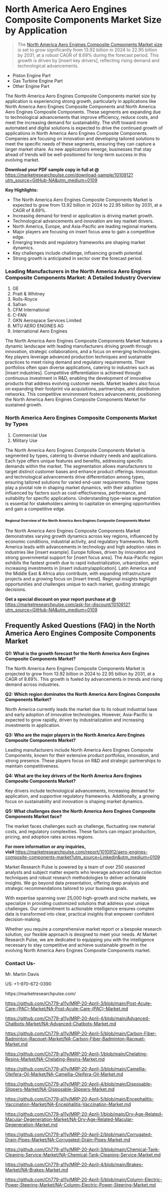 <h1>North America Aero Engines Composite Components Market&nbsp;Size by Application</h1><blockquote><p>The <a href="https://marketresearchpulse.com/download-sample/1010912?utm_source=GitHub-NA&amp;utm_medium=0109">North America Aero Engines Composite Components Market size</a> is set to grow significantly from 13.92 billion in 2024 to 22.95 billion by 2031, at a robust CAGR of 8.69% during the forecast period. This growth is driven by [insert key drivers], reflecting rising demand and technological advancements.</p></blockquote><ul><li>Piston Engine Part<li> Gas Turbine Engine Part<li> Other Engine Part</li></ul><p>The North America Aero Engines Composite Components market size by application is experiencing strong growth, particularly in applications like North America Aero Engines Composite Components and North America Aero Engines Composite Components. These segments are expanding due to technological advancements that improve efficiency, reduce costs, and meet the increasing demand for sustainability. The shift toward more automated and digital solutions is expected to drive the continued growth of applications in North America Aero Engines Composite Components. Companies are focusing on innovation and developing tailored solutions to meet the specific needs of these segments, ensuring they can capture a larger market share. As new applications emerge, businesses that stay ahead of trends will be well-positioned for long-term success in this evolving market.</p><p><strong>Download your PDF sample copy in full at @ </strong><a href="https://marketresearchpulse.com/download-sample/1010912?utm_source=GitHub-NA&amp;utm_medium=0109">https://marketresearchpulse.com/download-sample/1010912?utm_source=GitHub-NA&amp;utm_medium=0109</a></p><p><strong>Key Highlights: </strong></p><ul><li>The North America Aero Engines Composite Components Market is expected to grow from 13.92 billion in 2024 to 22.95 billion by 2031, at a CAGR of 8.69%.</li><li>Increasing demand for trend or application is driving market growth.</li><li>Technological advancements and innovation are key market drivers.</li><li>North America, Europe, and Asia-Pacific are leading regional markets.</li><li>Major players are focusing on insert focus area to gain a competitive edge.</li><li>Emerging trends and regulatory frameworks are shaping market dynamics.</li><li>Key challenges include challenge, influencing growth potential.</li><li>Strong growth is anticipated in sector over the forecast period.</li></ul><h3>Leading Manufacturers in the North America Aero Engines Composite Components Market: A Detailed Industry Overview</h3><ol><li>GE</li><li>Pratt & Whitney</li><li>Rolls-Royce</li><li>Safran</li><li>CFM International</li><li>C-FAN</li><li>GKN Aerospace Services Limited</li><li>MTU AERO ENGINES AG</li><li>International Aero Engines</li></ol><div class="flex max-w-full flex-col flex-grow"><div class="min-h-8 text-message flex w-full flex-col items-end gap-2 whitespace-normal break-words [.text-message+&amp;]:mt-5" dir="auto" data-message-author-role="assistant" data-message-id="fd8432e4-4910-450d-b182-61b7bfb0a01f" data-message-model-slug="gpt-4o"><div class="flex w-full flex-col gap-1 empty:hidden first:pt-[3px]"><div class="markdown prose w-full break-words dark:prose-invert light"><p>The North America Aero Engines Composite Components Market features a dynamic landscape with leading manufacturers driving growth through innovation, strategic collaborations, and a focus on emerging technologies. Key players leverage advanced production techniques and sustainable practices to meet rising demand and regulatory requirements. Their portfolios often span diverse applications, catering to industries such as [insert industries]. Competitive differentiation is achieved through continuous investment in R&amp;D, enabling the development of innovative products that address evolving customer needs. Market leaders also focus on expanding their footprint via acquisitions, partnerships, and distribution networks. This competitive environment fosters advancements, positioning the North America Aero Engines Composite Components Market for sustained growth.</p></div></div></div></div><h3>North America Aero Engines Composite Components Market by Types</h3><ol><li>Commercial Use<li> Military Use</li></ol><div class="flex max-w-full flex-col flex-grow"><div class="min-h-8 text-message flex w-full flex-col items-end gap-2 whitespace-normal break-words [.text-message+&amp;]:mt-5" dir="auto" data-message-author-role="assistant" data-message-id="084470be-0bb7-4664-bddf-5156b4f41249" data-message-model-slug="gpt-4o-mini"><div class="flex w-full flex-col gap-1 empty:hidden first:pt-[3px]"><div class="markdown prose w-full break-words dark:prose-invert light"><p>The North America Aero Engines Composite Components Market is segmented by types, catering to diverse industry needs and applications. Each type offers unique features and benefits, addressing specific demands within the market. The segmentation allows manufacturers to target distinct customer bases and enhance product offerings. Innovation and technological advancements drive differentiation among types, ensuring tailored solutions for varied end-user requirements. These types play a pivotal role in shaping market dynamics, with their adoption influenced by factors such as cost-effectiveness, performance, and suitability for specific applications. Understanding type-wise segmentation is essential for stakeholders aiming to capitalize on emerging opportunities and gain a competitive edge.</p></div></div></div></div><h3><span style="font-size: 11px;">Regional Overview of the North America Aero Engines Composite Components Market</span></h3><div class="flex max-w-full flex-col flex-grow"><div class="min-h-8 text-message flex w-full flex-col items-end gap-2 whitespace-normal break-words [.text-message+&amp;]:mt-5" dir="auto" data-message-author-role="assistant" data-message-id="e9038762-ce64-4e30-91c9-9bd413514231" data-message-model-slug="gpt-4o-mini"><div class="flex w-full flex-col gap-1 empty:hidden first:pt-[3px]"><div class="markdown prose w-full break-words dark:prose-invert light"><p>The North America Aero Engines Composite Components Market demonstrates varying growth dynamics across key regions, influenced by economic conditions, industrial activity, and regulatory frameworks. North America leads with advancements in technology and high adoption rates in industries like [insert example]. Europe follows, driven by innovation and strong governmental support for [insert focus area]. The Asia-Pacific region exhibits the fastest growth due to rapid industrialization, urbanization, and increasing investments in [insert industry/application]. Latin America and the Middle East &amp; Africa also contribute, with expanding infrastructure projects and a growing focus on [insert trend]. Regional insights highlight opportunities and challenges unique to each market, guiding strategic decisions.</p></div></div></div></div><p><strong>Get a special discount on your report purchase at @ </strong><a href="https://marketresearchpulse.com/ask-for-discount/1010912?utm_source=GitHub-NA&amp;utm_medium=0109">https://marketresearchpulse.com/ask-for-discount/1010912?utm_source=GitHub-NA&amp;utm_medium=0109</a></p><h2>Frequently Asked Questions (FAQ) in the North America Aero Engines Composite Components Market</h2><p><strong>Q1: What is the growth forecast for the North America Aero Engines Composite Components Market?</strong></p><p>The North America Aero Engines Composite Components Market is projected to grow from 13.92 billion in 2024 to 22.95 billion by 2031, at a CAGR of 8.69%. This growth is fueled by advancements in trends and rising demand across industries.</p><p><strong>Q2: Which region dominates the North America Aero Engines Composite Components Market?</strong></p><p>North America currently leads the market due to its robust industrial base and early adoption of innovative technologies. However, Asia-Pacific is expected to grow rapidly, driven by industrialization and increasing investments in application.</p><p><strong>Q3: Who are the major players in the North America Aero Engines Composite Components Market?</strong></p><p>Leading manufacturers include North America Aero Engines Composite Components, known for their extensive product portfolios, innovation, and strong presence. These players focus on R&amp;D and strategic partnerships to maintain competitiveness.</p><p><strong>Q4: What are the key drivers of the North America Aero Engines Composite Components Market?</strong></p><p>Key drivers include technological advancements, increasing demand for application, and supportive regulatory frameworks. Additionally, a growing focus on sustainability and innovation is shaping market dynamics.</p><p><strong>Q5: What challenges does the North America Aero Engines Composite Components Market face?</strong></p><p>The market faces challenges such as challenge, fluctuating raw material costs, and regulatory complexities. These factors can impact production, pricing, and adoption rates across regions.</p><p><strong>For more information or any inquiries, visit&nbsp;</strong><a href="https://marketresearchpulse.com/report/1010912/aero-engines-composite-components-market?utm_source=Linkedin&utm_medium=0109">https://marketresearchpulse.com/report/1010912/aero-engines-composite-components-market?utm_source=Linkedin&utm_medium=0109</a></p><p>Market Research Pulse is powered by a team of over 250 seasoned analysts and subject matter experts who leverage advanced data collection techniques and robust research methodologies to deliver actionable insights. We go beyond data presentation, offering deep analysis and strategic recommendations tailored to your business goals.</p><p>With expertise spanning over 25,000 high-growth and niche markets, we specialize in providing customized solutions that address your unique challenges. Our commitment to actionable intelligence ensures complex data is transformed into clear, practical insights that empower confident decision-making.</p><p>Whether you require a comprehensive market report or a bespoke research solution, our flexible approach is designed to meet your needs. At Market Research Pulse, we are dedicated to equipping you with the intelligence necessary to stay competitive and achieve sustainable growth in the evolving North America Aero Engines Composite Components market.</p><h3><strong>Contact Us-</strong></h3><p>Mr. Martin Davis</p><p>US: +1-970-672-0390</p><p>https://marketresearchpulse.com/</p><p><a href="https://github.com/Ch779-a11y/MRP-20-April-3/blob/main/Post-Acute-Care-(PAC)-Market/NA-Post-Acute-Care-(PAC)-Market.md">https://github.com/Ch779-a11y/MRP-20-April-3/blob/main/Post-Acute-Care-(PAC)-Market/NA-Post-Acute-Care-(PAC)-Market.md</a></p><p><a href="https://github.com/Ch779-a11y/MRP-20-April-4/blob/main/Advanced-Chatbots-Market/NA-Advanced-Chatbots-Market.md">https://github.com/Ch779-a11y/MRP-20-April-4/blob/main/Advanced-Chatbots-Market/NA-Advanced-Chatbots-Market.md</a></p><p><a href="https://github.com/Ch779-a11y/MRP-20-April-5/blob/main/Carbon-Fiber-Badminton-Racquet-Market/NA-Carbon-Fiber-Badminton-Racquet-Market.md">https://github.com/Ch779-a11y/MRP-20-April-5/blob/main/Carbon-Fiber-Badminton-Racquet-Market/NA-Carbon-Fiber-Badminton-Racquet-Market.md</a></p><p><a href="https://github.com/Ch779-a11y/MRP-20-April-1/blob/main/Chelating-Resins-Market/NA-Chelating-Resins-Market.md">https://github.com/Ch779-a11y/MRP-20-April-1/blob/main/Chelating-Resins-Market/NA-Chelating-Resins-Market.md</a></p><p><a href="https://github.com/Ch779-a11y/MRP-20-April-3/blob/main/Camellia-Oleifera-Oil-Market/NA-Camellia-Oleifera-Oil-Market.md">https://github.com/Ch779-a11y/MRP-20-April-3/blob/main/Camellia-Oleifera-Oil-Market/NA-Camellia-Oleifera-Oil-Market.md</a></p><p><a href="https://github.com/Ch779-a11y/MRP-20-April-4/blob/main/Disposable-Slippers-Market/NA-Disposable-Slippers-Market.md">https://github.com/Ch779-a11y/MRP-20-April-4/blob/main/Disposable-Slippers-Market/NA-Disposable-Slippers-Market.md</a></p><p><a href="https://github.com/Ch779-a11y/MRP-20-April-5/blob/main/Encephalitis-Vaccination-Market/NA-Encephalitis-Vaccination-Market.md">https://github.com/Ch779-a11y/MRP-20-April-5/blob/main/Encephalitis-Vaccination-Market/NA-Encephalitis-Vaccination-Market.md</a></p><p><a href="https://github.com/Ch779-a11y/MRP-20-April-1/blob/main/Dry-Age-Related-Macular-Degeneration-Market/NA-Dry-Age-Related-Macular-Degeneration-Market.md">https://github.com/Ch779-a11y/MRP-20-April-1/blob/main/Dry-Age-Related-Macular-Degeneration-Market/NA-Dry-Age-Related-Macular-Degeneration-Market.md</a></p><p><a href="https://github.com/Ch779-a11y/MRP-20-April-2/blob/main/Corrugated-Drain-Pipes-Market/NA-Corrugated-Drain-Pipes-Market.md">https://github.com/Ch779-a11y/MRP-20-April-2/blob/main/Corrugated-Drain-Pipes-Market/NA-Corrugated-Drain-Pipes-Market.md</a></p><p><a href="https://github.com/Ch779-a11y/MRP-20-April-3/blob/main/Chemical-Tank-Cleaning-Service-Market/NA-Chemical-Tank-Cleaning-Service-Market.md">https://github.com/Ch779-a11y/MRP-20-April-3/blob/main/Chemical-Tank-Cleaning-Service-Market/NA-Chemical-Tank-Cleaning-Service-Market.md</a></p><p><a href="https://github.com/Ch779-a11y/MRP-20-April-4/blob/main/Brakes-Market/NA-Brakes-Market.md">https://github.com/Ch779-a11y/MRP-20-April-4/blob/main/Brakes-Market/NA-Brakes-Market.md</a></p><p><a href="https://github.com/Ch779-a11y/MRP-20-April-5/blob/main/Column-Electric-Power-Steering-Market/NA-Column-Electric-Power-Steering-Market.md">https://github.com/Ch779-a11y/MRP-20-April-5/blob/main/Column-Electric-Power-Steering-Market/NA-Column-Electric-Power-Steering-Market.md</a></p>

